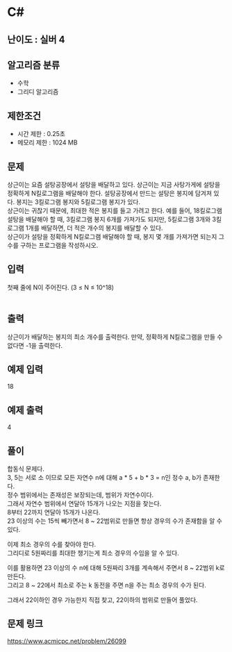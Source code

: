 # C#

## 난이도 : 실버 4

## 알고리즘 분류
  - 수학
  - 그리디 알고리즘

## 제한조건
  - 시간 제한 : 0.25초
  - 메모리 제한 : 1024 MB

## 문제
상근이는 요즘 설탕공장에서 설탕을 배달하고 있다. 상근이는 지금 사탕가게에 설탕을 정확하게 N킬로그램을 배달해야 한다. 설탕공장에서 만드는 설탕은 봉지에 담겨져 있다. 봉지는 3킬로그램 봉지와 5킬로그램 봉지가 있다.<br/>
상근이는 귀찮기 때문에, 최대한 적은 봉지를 들고 가려고 한다. 예를 들어, 18킬로그램 설탕을 배달해야 할 때, 3킬로그램 봉지 6개를 가져가도 되지만, 5킬로그램 3개와 3킬로그램 1개를 배달하면, 더 적은 개수의 봉지를 배달할 수 있다.<br/>
상근이가 설탕을 정확하게 N킬로그램 배달해야 할 때, 봉지 몇 개를 가져가면 되는지 그 수를 구하는 프로그램을 작성하시오.<br/>


## 입력
첫째 줄에 N이 주어진다. (3 ≤ N ≤ 10^18)<br/>
 

## 출력
상근이가 배달하는 봉지의 최소 개수를 출력한다. 만약, 정확하게 N킬로그램을 만들 수 없다면 -1을 출력한다.<br/>


## 예제 입력
18<br/>


## 예제 출력
4<br/>


## 풀이
합동식 문제다.<br/>
3, 5는 서로 소 이므로 모든 자연수 n에 대해 a * 5 + b * 3 = n인 정수 a, b가 존재한다.<br/>
정수 범위에서는 존재성은 보장되는데, 범위가 자연수이다.<br/>
그래서 자연수 범위에서 연달아 15개가 나오는 지점을 찾는다.<br/>
8부터 22까지 연달아 15개가 나온다.<br/>
23 이상의 수는 15씩 빼가면서 8 ~ 22범위로 만들면 항상 경우의 수가 존재함을 알 수 있다.<br/>

이제 최소 경우의 수를 찾아야 한다.<br/>
그리디로 5원짜리를 최대한 챙기는게 최소 경우의 수임을 알 수 있다.<br/>

이를 활용하면 23 이상의 수 n에 대해 5원짜리 3개를 계속해서 주면서 8 ~ 22범위 k로 만든다.<br/>
그리고 8 ~ 22에서 최소로 주는 k 동전을 주면 n을 주는 최소 경우의 수가 된다.<br/>

그래서 22이하인 경우 가능한지 직접 찾고, 22이하의 범위로 만들어 풀었다.<br/>


## 문제 링크
https://www.acmicpc.net/problem/26099